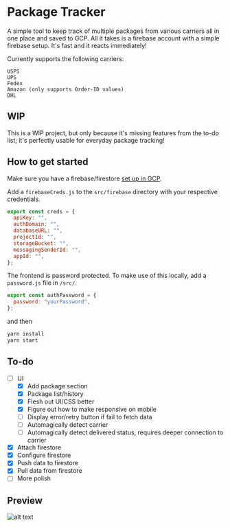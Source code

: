 # Package Tracker

A simple tool to keep track of multiple packages from various carriers all in one place and saved to GCP. All it takes is a firebase account with a simple firebase setup. It's fast and it reacts immediately!

Currently supports the following carriers:

```
USPS
UPS
Fedex
Amazon (only supports Order-ID values)
DHL
```

## WIP

This is a WIP project, but only because it's missing features from the to-do list; it's perfectly usable for everyday package tracking!

## How to get started

Make sure you have a firebase/firestore [set up in GCP](https://firebase.google.com/docs/firestore/quickstart#create).

Add a `firebaseCreds.js` to the `src/firebase` directory with your respective credentials.

```js
export const creds = {
  apiKey: "",
  authDomain: "",
  databaseURL: "",
  projectId: "",
  storageBucket: "",
  messagingSenderId: "",
  appId: "",
};
```

The frontend is password protected. To make use of this locally, add a `password.js` file in `/src/`.

```js
export const authPassword = {
  password: "yourPassword",
};
```

and then

```bash
yarn install
yarn start
```

## To-do

- [ ] UI
  - [x] Add package section
  - [x] Package list/history
  - [x] Flesh out UI/CSS better
  - [x] Figure out how to make responsive on mobile
  - [ ] Display error/retry button if fail to fetch data
  - [ ] Automagically detect carrier
  - [ ] Automagically detect delivered status, requires deeper connection to carrier
- [x] Attach firestore
- [x] Configure firestore
- [x] Push data to firestore
- [x] Pull data from firestore
- [ ] More polish

## Preview

![alt text](./src/assets/preview.gif)
